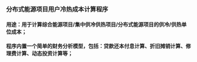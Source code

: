 ### 分布式能源项目用户冷热成本计算程序
#### 用途：用于计算综合能源项目/集中供冷供热项目/分布式能源项目的供冷/供热单位成本；
#### 程序内置一个简单的财务分析模型，包括：贷款还本付息计算、折旧摊销计算、修理费计算、动态投资计算等；
